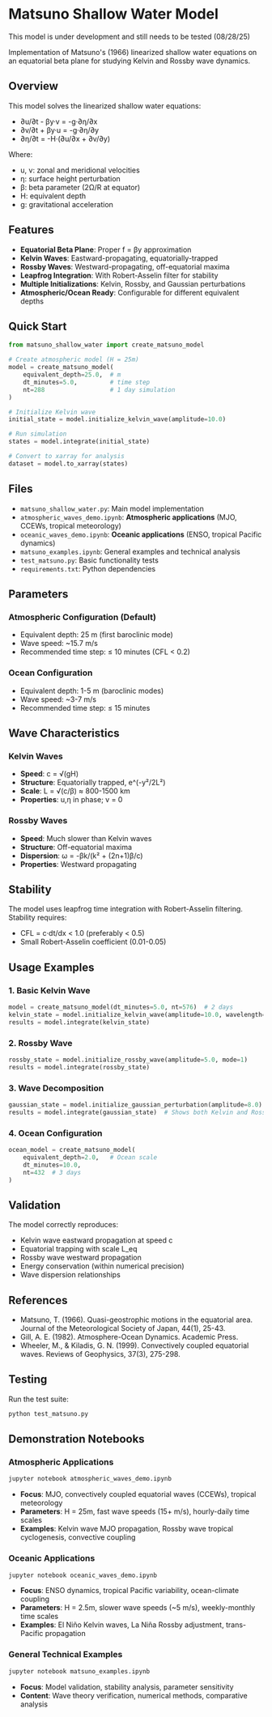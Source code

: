 # Matsuno Shallow Water Model

This model is under development and still needs to be tested (08/28/25)

Implementation of Matsuno's (1966) linearized shallow water equations on an equatorial beta plane for studying Kelvin and Rossby wave dynamics.

## Overview

This model solves the linearized shallow water equations:
- ∂u/∂t - βy·v = -g·∂η/∂x
- ∂v/∂t + βy·u = -g·∂η/∂y  
- ∂η/∂t = -H·(∂u/∂x + ∂v/∂y)

Where:
- u, v: zonal and meridional velocities
- η: surface height perturbation
- β: beta parameter (2Ω/R at equator)
- H: equivalent depth
- g: gravitational acceleration

## Features

- **Equatorial Beta Plane**: Proper f = βy approximation
- **Kelvin Waves**: Eastward-propagating, equatorially-trapped
- **Rossby Waves**: Westward-propagating, off-equatorial maxima
- **Leapfrog Integration**: With Robert-Asselin filter for stability
- **Multiple Initializations**: Kelvin, Rossby, and Gaussian perturbations
- **Atmospheric/Ocean Ready**: Configurable for different equivalent depths

## Quick Start

```python
from matsuno_shallow_water import create_matsuno_model

# Create atmospheric model (H = 25m)
model = create_matsuno_model(
    equivalent_depth=25.0,  # m
    dt_minutes=5.0,         # time step
    nt=288                  # 1 day simulation
)

# Initialize Kelvin wave
initial_state = model.initialize_kelvin_wave(amplitude=10.0)

# Run simulation
states = model.integrate(initial_state)

# Convert to xarray for analysis
dataset = model.to_xarray(states)
```

## Files

- `matsuno_shallow_water.py`: Main model implementation
- `atmospheric_waves_demo.ipynb`: **Atmospheric applications** (MJO, CCEWs, tropical meteorology)  
- `oceanic_waves_demo.ipynb`: **Oceanic applications** (ENSO, tropical Pacific dynamics)
- `matsuno_examples.ipynb`: General examples and technical analysis
- `test_matsuno.py`: Basic functionality tests
- `requirements.txt`: Python dependencies

## Parameters

### Atmospheric Configuration (Default)
- Equivalent depth: 25 m (first baroclinic mode)
- Wave speed: ~15.7 m/s
- Recommended time step: ≤ 10 minutes (CFL < 0.2)

### Ocean Configuration
- Equivalent depth: 1-5 m (baroclinic modes)  
- Wave speed: ~3-7 m/s
- Recommended time step: ≤ 15 minutes

## Wave Characteristics

### Kelvin Waves
- **Speed**: c = √(gH)
- **Structure**: Equatorially trapped, e^(-y²/2L²)
- **Scale**: L = √(c/β) ≈ 800-1500 km
- **Properties**: u,η in phase; v = 0

### Rossby Waves  
- **Speed**: Much slower than Kelvin waves
- **Structure**: Off-equatorial maxima
- **Dispersion**: ω = -βk/(k² + (2n+1)β/c)
- **Properties**: Westward propagating

## Stability

The model uses leapfrog time integration with Robert-Asselin filtering. Stability requires:
- CFL = c·dt/dx < 1.0 (preferably < 0.5)
- Small Robert-Asselin coefficient (0.01-0.05)

## Usage Examples

### 1. Basic Kelvin Wave
```python
model = create_matsuno_model(dt_minutes=5.0, nt=576)  # 2 days
kelvin_state = model.initialize_kelvin_wave(amplitude=10.0, wavelength=2000e3)
results = model.integrate(kelvin_state)
```

### 2. Rossby Wave
```python
rossby_state = model.initialize_rossby_wave(amplitude=5.0, mode=1)
results = model.integrate(rossby_state)
```

### 3. Wave Decomposition
```python
gaussian_state = model.initialize_gaussian_perturbation(amplitude=8.0)
results = model.integrate(gaussian_state)  # Shows both Kelvin and Rossby waves
```

### 4. Ocean Configuration
```python
ocean_model = create_matsuno_model(
    equivalent_depth=2.0,   # Ocean scale
    dt_minutes=10.0,
    nt=432  # 3 days
)
```

## Validation

The model correctly reproduces:
- Kelvin wave eastward propagation at speed c
- Equatorial trapping with scale L_eq
- Rossby wave westward propagation
- Energy conservation (within numerical precision)
- Wave dispersion relationships

## References

- Matsuno, T. (1966). Quasi-geostrophic motions in the equatorial area. Journal of the Meteorological Society of Japan, 44(1), 25-43.
- Gill, A. E. (1982). Atmosphere-Ocean Dynamics. Academic Press.
- Wheeler, M., & Kiladis, G. N. (1999). Convectively coupled equatorial waves. Reviews of Geophysics, 37(3), 275-298.

## Testing

Run the test suite:
```bash
python test_matsuno.py
```

## Demonstration Notebooks

### Atmospheric Applications
```bash
jupyter notebook atmospheric_waves_demo.ipynb
```
- **Focus**: MJO, convectively coupled equatorial waves (CCEWs), tropical meteorology
- **Parameters**: H = 25m, fast wave speeds (15+ m/s), hourly-daily time scales
- **Examples**: Kelvin wave MJO propagation, Rossby wave tropical cyclogenesis, convective coupling

### Oceanic Applications  
```bash
jupyter notebook oceanic_waves_demo.ipynb
```
- **Focus**: ENSO dynamics, tropical Pacific variability, ocean-climate coupling
- **Parameters**: H = 2.5m, slower wave speeds (~5 m/s), weekly-monthly time scales  
- **Examples**: El Niño Kelvin waves, La Niña Rossby adjustment, trans-Pacific propagation

### General Technical Examples
```bash
jupyter notebook matsuno_examples.ipynb
```
- **Focus**: Model validation, stability analysis, parameter sensitivity
- **Content**: Wave theory verification, numerical methods, comparative analysis

